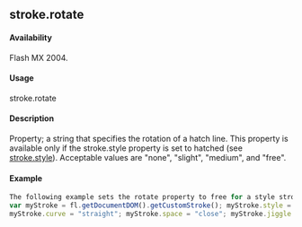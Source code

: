 ## stroke.rotate

#### Availability

Flash MX 2004.

#### Usage

stroke.rotate

#### Description

Property; a string that specifies the rotation of a hatch line. This property is available only if the stroke.style
property is set to hatched (see [stroke.style](../Stroke_object/stroke20.md)). Acceptable values are "none", "slight", "medium", and "free".

#### Example

```javascript
The following example sets the rotate property to free for a style stroke of hatched:
var myStroke = fl.getDocumentDOM().getCustomStroke(); myStroke.style = "hatched";
myStroke.curve = "straight"; myStroke.space = "close"; myStroke.jiggle = "wild"; myStroke.rotate = "free"; myStroke.length = "slight"; myStroke.hatchThickness = "thin";

```